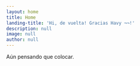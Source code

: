 ```yaml
---
layout: home
title: Home
landing-title: 'Hi, de vuelta! Gracias Havy ¬¬!'
description: null
image: null
author: null
---
```


Aún pensando que colocar.

